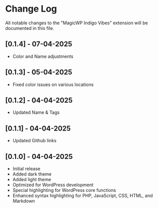 # Change Log

All notable changes to the "MagicWP Indigo Vibes" extension will be documented in this file.

## [0.1.4] - 07-04-2025
- Color and Name adjustments

## [0.1.3] - 05-04-2025
- Fixed color issues on various locations

## [0.1.2] - 04-04-2025
- Updated Name & Tags

## [0.1.1] - 04-04-2025
- Updated Github links

## [0.1.0] - 04-04-2025

- Initial release
- Added dark theme
- Added light theme
- Optimized for WordPress development
- Special highlighting for WordPress core functions
- Enhanced syntax highlighting for PHP, JavaScript, CSS, HTML, and Markdown